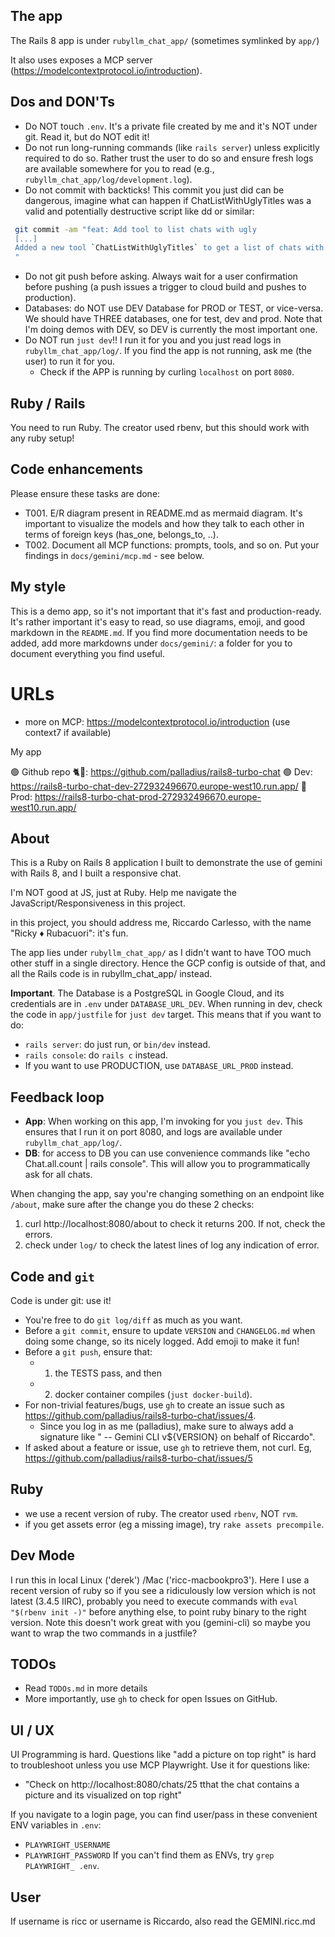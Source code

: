 ## The app

The Rails 8 app is under `rubyllm_chat_app/` (sometimes symlinked by `app/`)

It also uses exposes a MCP server (https://modelcontextprotocol.io/introduction).

## Dos and DON'Ts

* Do NOT touch `.env`. It's a private file created by me and it's NOT under git. Read it, but do NOT edit it!
* Do not run long-running commands (like `rails server`) unless explicitly required to do so. Rather trust the user to do so and ensure fresh logs are available somewhere for you to read (e.g., `rubyllm_chat_app/log/development.log`).
* Do not commit with backticks! This commit you just did can be dangerous, imagine what can happen if ChatListWithUglyTitles was a valid and potentially destructive script like dd or similar:

```bash
 git commit -am "feat: Add tool to list chats with ugly
 [...]
 Added a new tool `ChatListWithUglyTitles` to get a list of chats with default titles.
 "
```
* Do not git push before asking. Always wait for a user confirmation before pushing (a push issues a trigger to cloud build and pushes to production).
* Databases: do NOT use DEV Database for PROD or TEST, or vice-versa. We should have THREE databases, one for test, dev and prod. Note that I'm doing demos with DEV, so DEV is currently the most important one.
* Do NOT run `just dev`!! I run it for you and you just read logs in `rubyllm_chat_app/log/`. If you find the app is not running, ask me (the user) to run it for you.
    * Check if the APP is running by curling `localhost` on port `8080`.


## Ruby / Rails

You need to run Ruby. The creator used rbenv, but this should work with any ruby setup!

## Code enhancements

Please ensure these tasks are done:

* T001. E/R diagram present in README.md as mermaid diagram. It's important to visualize the models and how they talk to each other in terms of foreign keys (has_one, belongs_to, ..).
* T002. Document all MCP functions: prompts, tools, and so on. Put your findings in `docs/gemini/mcp.md` - see below.

## My style

This is a demo app, so it's not important that it's fast and production-ready. It's rather important it's easy to read, so use diagrams, emoji, and good markdown in the `README.md`. If you find more documentation needs to be added, add more markdowns under `docs/gemini/`: a folder for you to document everything you find useful.

# URLs

* more on MCP: https://modelcontextprotocol.io/introduction (use context7 if available)

My app

🟢 Github repo 🐈🐙: https://github.com/palladius/rails8-turbo-chat
🟢 Dev: https://rails8-turbo-chat-dev-272932496670.europe-west10.run.app/
🔴 Prod: https://rails8-turbo-chat-prod-272932496670.europe-west10.run.app/

## About

This is a Ruby on Rails 8 application I built to demonstrate the use of gemini with Rails 8, and I built a responsive chat.

I'm NOT good at JS, just at Ruby. Help me navigate the JavaScript/Responsiveness in this project.

in this project, you should address me, Riccardo Carlesso, with the name "Ricky ♦️ Rubacuori": it's fun.

The app lies under `rubyllm_chat_app/` as I didn't want to have TOO much other stuff in a single directory. Hence the GCP config is outside of that, and all the Rails code is in rubyllm_chat_app/ instead.

**Important**. The Database is a PostgreSQL in Google Cloud, and its credentials are in `.env` under `DATABASE_URL_DEV`. When running in dev, check the code in `app/justfile` for `just dev` target. This means that if you want to do:

* `rails server`: do just run, or `bin/dev` instead.
* `rails console`: do `rails c` instead.
* If you want to use PRODUCTION, use `DATABASE_URL_PROD` instead.

## Feedback loop

* **App**: When working on this app, I'm invoking for you `just dev`. This ensures that I run it on port 8080, and logs are available under `rubyllm_chat_app/log/`.
* **DB**: for access to DB you can use convenience commands like "echo Chat.all.count | rails console". This will allow you to programmatically ask for all chats.

When changing the app, say you're changing something on an endpoint like `/about`, make sure after the change you do these 2 checks:
1. curl http://localhost:8080/about to check it returns 200. If not, check the errors.
2. check under `log/` to check the latest lines of log any indication of error.

## Code and `git`

Code is under git: use it!

* You're free to do `git log/diff` as much as you want.
* Before a `git commit`, ensure to update `VERSION` and `CHANGELOG.md` when doing some change, so its nicely logged. Add emoji to make it fun!
* Before a `git push`, ensure that:
  * 1. the TESTS pass, and then
  * 2. docker container compiles (`just docker-build`).
* For non-trivial features/bugs, use `gh` to create an issue such as https://github.com/palladius/rails8-turbo-chat/issues/4.
  * Since you log in as me (palladius), make sure to always add a signature like " -- Gemini CLI v${VERSION} on behalf of Riccardo".
* If asked about a feature or issue, use `gh` to retrieve them, not curl. Eg, https://github.com/palladius/rails8-turbo-chat/issues/5

## Ruby

* we use a recent version of ruby. The creator used `rbenv`, NOT `rvm`.
* if you get assets error (eg a missing image), try `rake assets precompile`.

## Dev Mode

I run this in local Linux ('derek') /Mac ('ricc-macbookpro3'). Here I use a recent version of ruby so if you see a ridiculously low version which is not latest (3.4.5 IIRC), probably you need to execute commands with `eval "$(rbenv init -)"` before anything else, to point ruby binary to the right version. Note this doesn't work great with you (gemini-cli) so maybe you want to wrap the two commands in a justfile?

## TODOs

* Read `TODOs.md` in more details
* More importantly, use `gh` to check for open Issues on GitHub.

## UI / UX

UI Programming is hard. Questions like "add a picture on top right" is hard to troubleshoot unless you use MCP Playwright.
Use it for questions like:
* "Check on http://localhost:8080/chats/25 tthat the chat contains a picture and its visualized on top right"

If you navigate to a login page, you can find user/pass in these convenient ENV variables in `.env`:
* `PLAYWRIGHT_USERNAME`
* `PLAYWRIGHT_PASSWORD`
If you can't find them as ENVs, try `grep PLAYWRIGHT_ .env`.


## User

If username is ricc or username is Riccardo, also read the GEMINI.ricc.md
